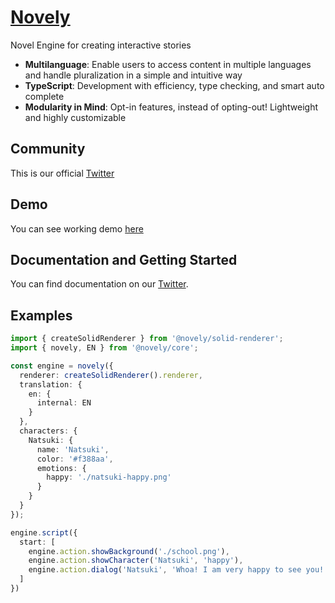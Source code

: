 # [Novely](https://novely.site)

Novel Engine for creating interactive stories

- **Multilanguage**: Enable users to access content in multiple languages and handle pluralization in a simple and intuitive way
- **TypeScript**: Development with efficiency, type checking, and smart auto complete
- **Modularity in Mind**: Opt-in features, instead of opting-out! Lightweight and highly customizable

## Community

This is our official [Twitter](https://x.com/NovelyOnSol) 

## Demo

You can see working demo [here](https://novely-demo.deno.dev/)

## Documentation and Getting Started

You can find documentation on our [Twitter](https://x.com/NovelyOnSol).

## Examples

```ts
import { createSolidRenderer } from '@novely/solid-renderer';
import { novely, EN } from '@novely/core';

const engine = novely({
  renderer: createSolidRenderer().renderer,
  translation: {
    en: {
      internal: EN
    }
  },
  characters: {
    Natsuki: {
      name: 'Natsuki',
      color: '#f388aa',
      emotions: {
        happy: './natsuki-happy.png'
      }
    }
  }
});

engine.script({
  start: [
    engine.action.showBackground('./school.png'),
    engine.action.showCharacter('Natsuki', 'happy'),
    engine.action.dialog('Natsuki', 'Whoa! I am very happy to see you!')
  ]
})
```

